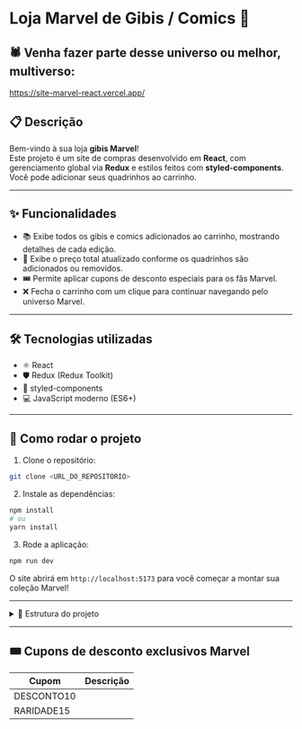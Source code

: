 
# Loja Marvel de Gibis / Comics 🛒
## 🕷️ Venha fazer parte desse universo ou melhor, multiverso:
https://site-marvel-react.vercel.app/

## 📋 Descrição

Bem-vindo à sua loja **gibis Marvel**!  
Este projeto é um site de compras desenvolvido em **React**, com gerenciamento global via **Redux** e estilos feitos com **styled-components**. Você pode adicionar seus quadrinhos ao carrinho.

---

## ✨ Funcionalidades

* 📚 Exibe todos os gibis e comics adicionados ao carrinho, mostrando detalhes de cada edição.  
* 💸 Exibe o preço total atualizado conforme os quadrinhos são adicionados ou removidos.  
* 🎟️ Permite aplicar cupons de desconto especiais para os fãs Marvel.  
* ❌ Fecha o carrinho com um clique para continuar navegando pelo universo Marvel.

---

## 🛠️ Tecnologias utilizadas

* ⚛️ React  
* 🛡️ Redux (Redux Toolkit)  
* 🎨 styled-components  
* 💻 JavaScript moderno (ES6+)

---

## 🚀 Como rodar o projeto

1. Clone o repositório:

```bash
git clone <URL_DO_REPOSITÓRIO>
````

2. Instale as dependências:

```bash
npm install
# ou
yarn install
```

3. Rode a aplicação:

```bash
npm run dev
```

O site abrirá em `http://localhost:5173` para você começar a montar sua coleção Marvel!

---

<details> 
  <summary>📂 Estrutura do projeto</summary>

```
├── .gitignore
├── README.md
├── eslint.config.js
├── index.html
├── package-lock.json
├── package.json
├── public
│   ├── deadPool.gif
│   └── logo_marvel.png
├── src
│   ├── App.css
│   ├── App.jsx
│   ├── components
│   │   ├── Cart
│   │   │   ├── index.jsx
│   │   │   └── style.js
│   │   ├── Header
│   │   │   ├── index.jsx
│   │   │   └── style.js
│   │   ├── HqCard
│   │   │   ├── index.jsx
│   │   │   └── style.js
│   │   ├── ItenCart
│   │   │   ├── index.jsx
│   │   │   └── style.js
│   │   └── Loading
│   │       ├── index.jsx
│   │       └── style.js
│   ├── index.css
│   ├── main.jsx
│   ├── pages
│   │   ├── Home
│   │   │   ├── index.jsx
│   │   │   └── style.js
│   │   └── HqDetails
│   │       ├── index.jsx
│   │       └── style.js
│   ├── redux
│   │   ├── cart.select.js
│   │   ├── cartSlice.js
│   │   └── store.js
│   └── services
│       └── apiMarvel.js
└── vite.config.js
```

</details>

---

## 🎟️ Cupons de desconto exclusivos Marvel

| Cupom      | Descrição |
| ---------- | --------- |
| DESCONTO10 |           |
| RARIDADE15 |           |


